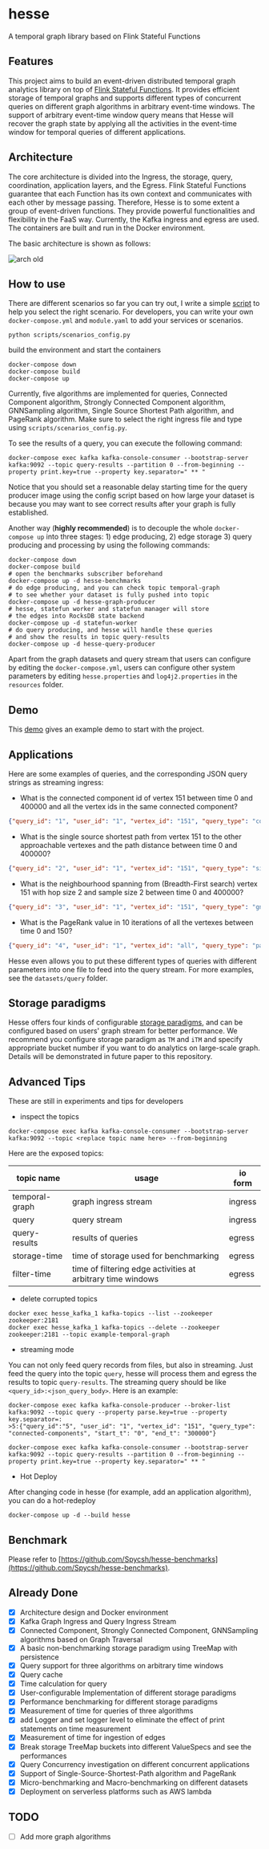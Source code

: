 # hesse

A temporal graph library based on Flink Stateful Functions

## Features

This project aims to build an event-driven distributed temporal graph analytics library on top of [Flink Stateful Functions](https://nightlies.apache.org/flink/flink-statefun-docs-stable/).
It provides efficient storage of temporal graphs and supports different types of concurrent queries on different graph algorithms in arbitrary event-time windows.
The support of arbitrary event-time window query means that Hesse will recover the graph state by applying all the activities in the event-time window for temporal queries of different applications.

## Architecture

The core architecture is divided into the Ingress, the storage, query, coordination, application layers, and the Egress.
Flink Stateful Functions guarantee that each Function has its own context and communicates with each other by message passing.
Therefore, Hesse is to some extent a group of event-driven functions.
They provide powerful functionalities and flexibility in the FaaS way.
Currently, the Kafka ingress and egress are used. The containers are built and run in the Docker environment.

The basic architecture is shown as follows:

![arch old](doc/arch_hesse.png)

## How to use

There are different scenarios so far you can try out, I write a simple [script](scripts/scenarios_config.py) to help you select the right scenario.
For developers, you can write your own `docker-compose.yml` and `module.yaml` to add your services or scenarios.

```
python scripts/scenarios_config.py
```

build the environment and start the containers

```shell
docker-compose down
docker-compose build
docker-compose up
```

Currently, five algorithms are implemented for queries, Connected Component algorithm, Strongly Connected Component algorithm,
GNNSampling algorithm, Single Source Shortest Path algorithm, and PageRank algorithm.
Make sure to select the right ingress file and type using `scripts/scenarios_config.py`.

To see the results of a query, you can execute the following command:

```shell
docker-compose exec kafka kafka-console-consumer --bootstrap-server kafka:9092 --topic query-results --partition 0 --from-beginning --property print.key=true --property key.separator=" ** "
```

Notice that you should set a reasonable delay starting time for the query producer image using the config script based on how large your dataset is
because you may want to see correct results after your graph is fully established.

Another way (**highly recommended**) is to decouple the whole `docker-compose up` into three stages: 1) edge producing, 2) edge storage 3) query producing and processing
by using the following commands:

```shell
docker-compose down
docker-compose build
# open the benchmarks subscriber beforehand
docker-compose up -d hesse-benchmarks
# do edge producing, and you can check topic temporal-graph
# to see whether your dataset is fully pushed into topic
docker-compose up -d hesse-graph-producer
# hesse, statefun worker and statefun manager will store
# the edges into RocksDB state backend
docker-compose up -d statefun-worker
# do query producing, and hesse will handle these queries
# and show the results in topic query-results
docker-compose up -d hesse-query-producer
```

Apart from the graph datasets and query stream that users can configure by editing the `docker-compose.yml`,
users can configure other system parameters by editing `hesse.properties` and `log4j2.properties` in the `resources` folder.

## Demo

This [demo](doc/demo.md) gives an example demo to start with the project.

## Applications

Here are some examples of queries, and the corresponding JSON query strings as streaming ingress:

* What is the connected component id of vertex 151 between time 0 and 400000 and all the vertex ids in the same connected component?

```json
{"query_id": "1", "user_id": "1", "vertex_id": "151", "query_type": "connected-components", "start_t": "0", "end_t":"400000"}
```

* What is the single source shortest path from vertex 151 to the other approachable vertexes and the path distance between time 0 and 400000?

```json
{"query_id": "2", "user_id": "1", "vertex_id": "151", "query_type": "single-source-shortest-path", "start_t": "0", "end_t":"400000"}
```

* What is the neighbourhood spanning from (Breadth-First search) vertex 151 with hop size 2 and sample size 2 between time 0 and 400000?

```json
{"query_id": "3", "user_id": "1", "vertex_id": "151", "query_type": "gnn-sampling", "start_t": "0", "end_t":"400000", "parameter_map": {"h": "2", "k": "2"}}
```

* What is the PageRank value in 10 iterations of all the vertexes between time 0 and 150?

```json
{"query_id": "4", "user_id": "1", "vertex_id": "all", "query_type": "pagerank", "start_t": "0", "end_t":"150", "parameter_map": {"iterations":"10"}}
```

Hesse even allows you to put these different types of queries with different parameters into one file to feed into the query stream.
For more examples, see the `datasets/query` folder.

## Storage paradigms

Hesse offers four kinds of configurable [storage paradigms](https://github.com/Spycsh/hesse/blob/main/src/main/resources/hesse.properties),
and can be configured based on users' graph stream for better performance. We recommend you configure storage paradigm as `TM` and `iTM` and specify appropriate bucket number if you want to do analytics on large-scale graph. Details will be demonstrated in future paper to this repository.

<!-- ## Benchmarking

Graph Stream Dataset: refer to [link](https://snap.stanford.edu/data/email-Eu-core-temporal.html)

Query Stream (synthetic): refer to [link](https://github.com/Spycsh/hesse/blob/main/datasets/query/generate_synthetic_queries.py)

Storage Paradigm: iTM with bucket number 128

*  Overall latencies in **milliseconds** handling 100 concurrent queries given
   different query types and time windows

![overall-latencies-handling-one-hundred-query](doc/macro_benchmarking_2.PNG)

* Average latencies in **milliseconds** handling one query given different query
  types and time windows

![avg-latency-handling-one-query](doc/macro_benchmarking_1.PNG) -->

## Advanced Tips

These are still in experiments and tips for developers

* inspect the topics

```
docker-compose exec kafka kafka-console-consumer --bootstrap-server kafka:9092 --topic <replace topic name here> --from-beginning
```

Here are the exposed topics:

|topic name|usage|io form|
|---|---|---|
|temporal-graph|graph ingress stream|ingress|
|query|query stream|ingress|
|query-results|results of queries|egress|
|storage-time|time of storage used for benchmarking|egress|
|filter-time|time of filtering edge activities at arbitrary time windows|egress|

* delete corrupted topics

```shell
docker exec hesse_kafka_1 kafka-topics --list --zookeeper zookeeper:2181
docker exec hesse_kafka_1 kafka-topics --delete --zookeeper zookeeper:2181 --topic example-temporal-graph
```

* streaming mode

You can not only feed query records from files, but also in streaming. Just feed the query into the topic `query`,
hesse will process them and egress the results to topic `query-results`. The streaming query should be like
`<query_id>:<json_query_body>`. Here is an example:

```shell
docker-compose exec kafka kafka-console-producer --broker-list kafka:9092 --topic query --property parse.key=true --property key.separator=:
>5:{"query_id":"5", "user_id": "1", "vertex_id": "151", "query_type": "connected-components", "start_t": "0", "end_t": "300000"}

docker-compose exec kafka kafka-console-consumer --bootstrap-server kafka:9092 --topic query-results --partition 0 --from-beginning --property print.key=true --property key.separator=" ** "
```

* Hot Deploy

After changing code in hesse (for example, add an application algorithm), you can do a hot-redeploy

```shell
docker-compose up -d --build hesse
```

## Benchmark

Please refer to [https://github.com/Spycsh/hesse-benchmarks](https://github.com/Spycsh/hesse-benchmarks).

## Already Done

- [x] Architecture design and Docker environment
- [x] Kafka Graph Ingress and Query Ingress Stream
- [x] Connected Component, Strongly Connected Component, GNNSampling algorithms based on Graph Traversal
- [x] A basic non-benchmarking storage paradigm using TreeMap with persistence
- [x] Query support for three algorithms on arbitrary time windows
- [x] Query cache
- [x] Time calculation for query
- [x] User-configurable Implementation of different storage paradigms
- [x] Performance benchmarking for different storage paradigms
- [x] Measurement of time for queries of three algorithms
- [x] add Logger and set logger level to eliminate the effect of print statements on time measurement
- [x] Measurement of time for ingestion of edges
- [x] Break storage TreeMap buckets into different ValueSpecs and see the performances
- [x] Query Concurrency investigation on different concurrent applications
- [x] Support of Single-Source-Shortest-Path algorithm and PageRank
- [x] Micro-benchmarking and Macro-benchmarking on different datasets
- [x] Deployment on serverless platforms such as AWS lambda 

## TODO

- [ ] Add more graph algorithms

[comment]: <> (- [ ] Efficient storage and retrievals of properties on edges and vertices)

[comment]: <> (- [ ] Modification/Deletion of edges &#40;extra fields in ingress stream&#41;)

[comment]: <> (- [ ] Performance benchmarking compared with other temporal graph engines)

[comment]: <> (- [ ] A CLI for developers to add UDF functions to the system)

[comment]: <> (- [ ] LRU cache refatoring in Query handler function)

